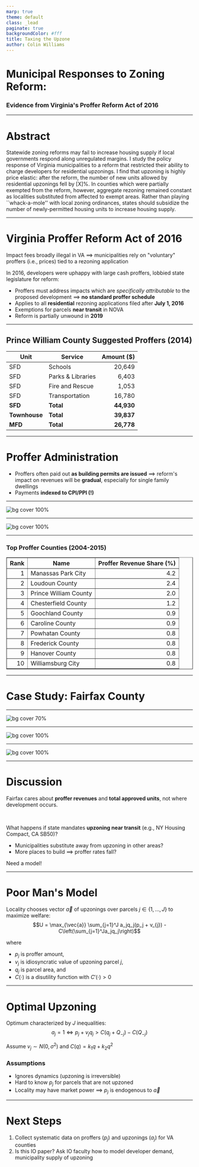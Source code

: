 ```yaml
---
marp: true
theme: default
class: _lead
paginate: true
backgroundColor: #fff
title: Taxing the Upzone
author: Colin Williams
---
```

# **Municipal Responses to Zoning Reform:**

### **Evidence from Virginia's Proffer Reform Act of 2016**

---

# Abstract
Statewide zoning reforms may fail to increase housing supply if local governments respond along unregulated margins. I study the policy response of Virginia municipalities to a reform that restricted their ability to charge developers for residential upzonings. I find that upzoning is highly price elastic: after the reform, the number of new units allowed by residential upzonings fell by [X]\%. In counties which were partially exempted from the reform, however, aggregate rezoning remained constant as localities substituted from affected to exempt areas. Rather than playing ``whack-a-mole'' with local zoning ordinances, states should subsidize the number of newly-permitted housing units to increase housing supply.

---

# Virginia Proffer Reform Act of 2016

Impact fees broadly illegal in VA $\implies$ municipalities rely on "voluntary" proffers (i.e., prices) tied to a rezoning application
&nbsp;

In 2016, developers were uphappy with large cash proffers, lobbied state legislature for reform:
- Proffers must address impacts which are *specifically attributable* to the proposed development $\implies$ **no standard proffer schedule**
- Applies to all **residential** rezoning applications filed after **July 1, 2016**
- Exemptions for parcels **near transit** in NOVA
- Reform is partially unwound in **2019**

---

## Prince William County Suggested Proffers (2014)

|Unit| Service | Amount ($)|
|---|---|---:|
SFD|Schools|20,649|
SFD|Parks & Libraries|6,403|
SFD|Fire and Rescue|1,053|
SFD|Transportation|16,780|
**SFD**|**Total**|**44,930**
**Townhouse**|**Total**|**39,837**
**MFD**|**Total**|**26,778**

---
# Proffer Administration
- Proffers often paid out **as building permits are issued** $\implies$ reform's impact on revenues will be **gradual**, especially for single family dwellings
- Payments **indexed to CPI/PPI (!)**


---

![bg cover 100%](figures/proffer_revenues.png)

---

![bg cover 100%](figures/proffer_share.png)

---

### Top Proffer Counties (2004-2015)

<!-- html table generated in R 4.2.1 by xtable 1.8-4 package -->
<!-- Wed Aug 23 15:39:50 2023 -->
<table border=1>
<tr> <th> Rank </th> <th> Name </th> <th> Proffer Revenue Share (%) </th>  </tr>
  <tr> <td align="right"> 1 </td> <td> Manassas Park City </td> <td align="right"> 4.2 </td> </tr>
  <tr> <td align="right"> 2 </td> <td> Loudoun County </td> <td align="right"> 2.4 </td> </tr>
  <tr> <td align="right"> 3 </td> <td> Prince William County </td> <td align="right"> 2.0 </td> </tr>
  <tr> <td align="right"> 4 </td> <td> Chesterfield County </td> <td align="right"> 1.2 </td> </tr>
  <tr> <td align="right"> 5 </td> <td> Goochland County </td> <td align="right"> 0.9 </td> </tr>
  <tr> <td align="right"> 6 </td> <td> Caroline County </td> <td align="right"> 0.9 </td> </tr>
  <tr> <td align="right"> 7 </td> <td> Powhatan County </td> <td align="right"> 0.8 </td> </tr>
  <tr> <td align="right"> 8 </td> <td> Frederick County </td> <td align="right"> 0.8 </td> </tr>
  <tr> <td align="right"> 9 </td> <td> Hanover County </td> <td align="right"> 0.8 </td> </tr>
  <tr> <td align="right"> 10 </td> <td> Williamsburg City </td> <td align="right"> 0.8 </td> </tr>
   </table>

---

# Case Study: Fairfax County

---

![bg cover 70%](figures/fairfax/map_fairfax_2010-2020.png)

---

![bg cover 100%](figures/fairfax/plot_fairfax_exempt_counts.png)

---

![bg cover 100%](figures/fairfax/plot_fairfax_exempt_areas.png)

---
# Discussion
Fairfax cares about **proffer revenues** and **total approved units**, not where development occurs.

&nbsp;

What happens if state mandates **upzoning near transit** (e.g., NY Housing Compact, CA SB50)?
- Municipalities substitute away from upzoning in other areas?
- More places to build $\implies$ proffer rates fall?

Need a model!


---

# Poor Man's Model
Locality chooses vector $\vec{a}$ of upzonings over parcels $j \in \{1, ..., J\}$ to maximize welfare: 
$$U = \max_{\vec{a}} \sum_{j=1}^J a_jq_j(p_j + v_{j}) - C\left(\sum_{j=1}^Ja_jq_j\right)$$

where 
- $p_j$ is proffer amount,
- $v_{j}$ is idiosyncratic value of upzoning parcel $j$,
- $q_j$ is parcel area, and
- $C(\cdot)$ is a disutility function with $C'(\cdot) > 0$

---

# Optimal Upzoning
Optimum characterized by $J$ inequalities: 
$$a_j = 1 \iff p_j + v_{j}q_j > C(q_j + Q_{-j}) - C(Q_{-j})$$

Assume $v_j \sim N(0, \sigma^2)$ and $C(q) = k_1 q + k_2 q^2$

### Assumptions
- Ignores dynamics (upzoning is irreversible)
- Hard to know $p_j$ for parcels that are not upzoned
- Locality may have market power $\implies$ $p_j$ is endogenous to $\vec{a}$

---

# Next Steps

1. Collect systematic data on proffers ($p_j$) and upzonings ($a_j$) for VA counties
2. Is this IO paper? Ask IO faculty how to model developer demand, municipality supply of upzoning